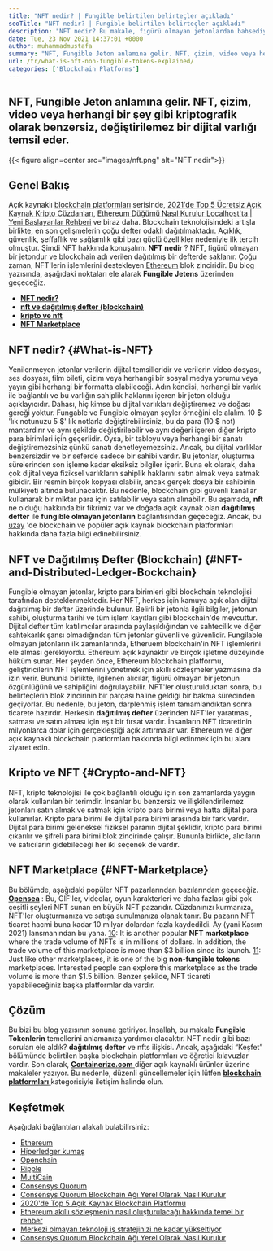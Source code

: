 ```yaml
---
title: "NFT nedir? | Fungible belirtilen belirteçler açıkladı" 
seoTitle: "NFT nedir? | Fungible belirtilen belirteçler açıkladı" 
description: "NFT nedir? Bu makale, figürü olmayan jetonlardan bahsediyor. NFT, tam meta verilere sahip dağıtılmış bir defterde depolanan benzersiz bir dijital veri birimidir." 
date: Tue, 23 Nov 2021 14:37:01 +0000
author: muhammadmustafa
summary: "NFT, Fungible Jeton anlamına gelir. NFT, çizim, video veya herhangi bir şey gibi kriptografik olarak benzersiz, değiştirilemez bir dijital varlığı temsil eder." 
url: /tr/what-is-nft-non-fungible-tokens-explained/
categories: ['Blockchain Platforms']
---
```


## NFT, Fungible Jeton anlamına gelir. NFT, çizim, video veya herhangi bir şey gibi kriptografik olarak benzersiz, değiştirilemez bir dijital varlığı temsil eder.

{{< figure align=center src="images/nft.png" alt="NFT nedir">}}


## Genel Bakış
Açık kaynaklı [blockchain platformları][1] serisinde, [2021'de Top 5 Ücretsiz Açık Kaynak Kripto Cüzdanları][2], [Ethereum Düğümü Nasıl Kurulur Localhost'ta | Yeni Başlayanlar Rehberi][3] ve biraz daha. Blockchain teknolojisindeki artışla birlikte, en son gelişmelerin çoğu defter odaklı dağıtılmaktadır. Açıklık, güvenlik, şeffaflık ve sağlamlık gibi bazı güçlü özellikler nedeniyle ilk tercih olmuştur. Şimdi NFT hakkında konuşalım.  **NFT nedir**  ? NFT, figürü olmayan bir jetondur ve blockchain adı verilen dağıtılmış bir defterde saklanır. Çoğu zaman, NFT'lerin işlemlerini destekleyen [Ethereum][1] blok zinciridir.
Bu blog yazısında, aşağıdaki noktaları ele alarak  **Fungible Jetens**  üzerinden geçeceğiz.
*  **[NFT nedir?][4]**  
*  **[nft ve dağıtılmış defter (blockchain)][5]**  
*  **[kripto ve nft][6]**  
*  **[NFT Marketplace][7]**  

## NFT nedir? {#What-is-NFT}

Yenilenmeyen jetonlar verilerin dijital temsilleridir ve verilerin video dosyası, ses dosyası, film bileti, çizim veya herhangi bir sosyal medya yorumu veya yayın gibi herhangi bir formatta olabileceği. Adın kendisi, herhangi bir varlık ile bağlantılı ve bu varlığın sahiplik haklarını içeren bir jeton olduğu açıklayıcıdır. Dahası, hiç kimse bu dijital varlıkları değiştiremez ve doğası gereği yoktur. Fungable ve Fungible olmayan şeyler örneğini ele alalım. 10 $ 'lık notunuzu 5 $' lık notlarla değiştirebilirsiniz, bu da para (10 $ not) mantardırır ve aynı şekilde değiştirilebilir ve aynı değeri içeren diğer kripto para birimleri için geçerlidir. Oysa, bir tabloyu veya herhangi bir sanatı değiştiremezsiniz çünkü sanatı denetleyemezsiniz. Ancak, bu dijital varlıklar benzersizdir ve bir seferde sadece bir sahibi vardır.
Bu jetonlar, oluşturma sürelerinden son işleme kadar eksiksiz bilgiler içerir. Buna ek olarak, daha çok dijital veya fiziksel varlıkların sahiplik haklarını satın almak veya satmak gibidir. Bir resmin birçok kopyası olabilir, ancak gerçek dosya bir sahibinin mülkiyeti altında bulunacaktır. Bu nedenle, blockchain gibi güvenli kanallar kullanarak bir miktar para için satılabilir veya satın alınabilir. Bu aşamada,  **nft** ne olduğu hakkında bir fikrimiz var ve doğada açık kaynak olan  **dağıtılmış defter**  ile **fungible olmayan jetonların**  bağlantısından geçeceğiz. Ancak, bu [uzay][8] 'de blockchain ve popüler açık kaynak blockchain platformları hakkında daha fazla bilgi edinebilirsiniz.

## NFT ve Dağıtılmış Defter (Blockchain) {#NFT-and-Distributed-Ledger-Bockchain}

Fungible olmayan jetonlar, kripto para birimleri gibi blockchain teknolojisi tarafından desteklenmektedir. Her NFT, herkes için kamuya açık olan dijital dağıtılmış bir defter üzerinde bulunur. Belirli bir jetonla ilgili bilgiler, jetonun sahibi, oluşturma tarihi ve tüm işlem kayıtları gibi blockchain'de mevcuttur. Dijital defter tüm katılımcılar arasında paylaşıldığından ve sahtecilik ve diğer sahtekarlık şansı olmadığından tüm jetonlar güvenli ve güvenlidir. Fungilable olmayan jetonların ilk zamanlarında, Etheruem blockchain'in NFT işlemlerini ele alması gerekiyordu. Ethereum açık kaynaktır ve birçok işletme düzeyinde hüküm sunar. Her şeyden önce, Ethereum blockchain platformu, geliştiricilerin NFT işlemlerini yönetmek için akıllı sözleşmeler yazmasına da izin verir.
Bununla birlikte, ilgilenen alıcılar, figürü olmayan bir jetonun özgünlüğünü ve sahipliğini doğrulayabilir. NFT'ler oluşturulduktan sonra, bu belirteçlerin blok zincirinin bir parçası haline geldiği bir bakma sürecinden geçiyorlar. Bu nedenle, bu jeton, darplenmiş işlem tamamlandıktan sonra ticarete hazırdır. Herkesin  **dağıtılmış defter**  üzerinden NFT'ler yaratması, satması ve satın alması için eşit bir fırsat vardır. İnsanların NFT ticaretinin milyonlarca dolar için gerçekleştiği açık artırmalar var. Ethereum ve diğer açık kaynaklı blockchain platformları hakkında bilgi edinmek için bu alanı ziyaret edin.

## Kripto ve NFT {#Crypto-and-NFT}

NFT, kripto teknolojisi ile çok bağlantılı olduğu için son zamanlarda yaygın olarak kullanılan bir terimdir. İnsanlar bu benzersiz ve ilişkilendirilemez jetonları satın almak ve satmak için kripto para birimi veya hatta dijital para kullanırlar. Kripto para birimi ile dijital para birimi arasında bir fark vardır. Dijital para birimi geleneksel fiziksel paranın dijital şeklidir, kripto para birimi çıkarılır ve şifreli para birimi blok zincirinde çalışır. Bununla birlikte, alıcıların ve satıcıların gidebileceği her iki seçenek de vardır.

## NFT Marketplace {#NFT-Marketplace}

Bu bölümde, aşağıdaki popüler NFT pazarlarından bazılarından geçeceğiz.
 **[Opensea][9]** : Bu, GIF'ler, videolar, oyun karakterleri ve daha fazlası gibi çok çeşitli şeyleri NFT sunan en büyük NFT pazarıdır. Cüzdanınızı kurmanıza, NFT'ler oluşturmanıza ve satışa sunulmanıza olanak tanır. Bu pazarın NFT ticaret hacmi buna kadar 10 milyar dolardan fazla kaydedildi. Ay (yani Kasım 2021) lansmanından bu yana.
 [10]: It is another popular  **NFT marketplace**  where the trade volume of NFTs is in millions of dollars. In addition, the trade volume of this marketplace is more than $3 billion since its launch.
 [11]: Just like other marketplaces, it is one of the big  **non-fungible tokens**  marketplaces. Interested people can explore this marketplace as the trade volume is more than $1.5 billion.
Benzer şekilde, NFT ticareti yapabileceğiniz başka platformlar da vardır.

## Çözüm
Bu bizi bu blog yazısının sonuna getiriyor. İnşallah, bu makale  **Fungible Tokenlerin** temellerini anlamanıza yardımcı olacaktır. NFT nedir gibi bazı soruları ele aldık? **dağıtılmış defter**  ve nfts ilişkisi. Ancak, aşağıdaki “Keşfet” bölümünde belirtilen başka blockchain platformları ve öğretici kılavuzlar vardır.
Son olarak, [  **Containerize.com** ][12] diğer açık kaynaklı ürünler üzerine makaleler yazıyor. Bu nedenle, düzenli güncellemeler için lütfen [ **blockchain platformları**  ][1] kategorisiyle iletişim halinde olun.

## Keşfetmek
Aşağıdaki bağlantıları alakalı bulabilirsiniz:
  * [Ethereum][13]
  * [Hiperledger kumaş][14]
  * [Openchain][15]
  * [Ripple][16]
  * [MultiCain][17]
  * [Consensys Quorum][18]
  * [Consensys Quorum Blockchain Ağı Yerel Olarak Nasıl Kurulur][19]
  * [2020'de Top 5 Açık Kaynak Blockchain Platformu][20]
  * [Ethereum akıllı sözleşmenin nasıl oluşturulacağı hakkında temel bir rehber][21]
  * [Merkezi olmayan teknoloji iş stratejinizi ne kadar yükseltiyor][22]
  * [Consensys Quorum Blockchain Ağı Yerel Olarak Nasıl Kurulur][19]



 [1]: https://products.containerize.com/blockchain-platforms/
 [2]: https://blog.containerize.com/blockchain-platforms/top-5-free-open-source-crypto-wallets-in-2021/
 [3]: https://blog.containerize.com/blockchain-platforms/what-is-testnet-how-to-deploy-it-ethereum-testnet/
 [4]: #What-is-NFT
 [5]: #NFT-and-Distributed-Ledger-Bockchain
 [6]: #Crypto-and-NFT
 [7]: #NFT-Marketplace
 [8]: https://blog.containerize.com/category/blockchain-platforms/
 [9]: https://opensea.io/
 [10]: https://marketplace.axieinfinity.com/
 [11]: https://www.larvalabs.com/cryptopunks
 [12]: https://www.containerize.com/
 [13]: https://products.containerize.com/blockchain-platforms/ethereum
 [14]: https://products.containerize.com/blockchain-platforms/hyperledger-fabric
 [15]: https://products.containerize.com/blockchain-platforms/openchain
 [16]: https://products.containerize.com/blockchain-platforms/ripple
 [17]: https://products.containerize.com/blockchain-platforms/multichain
 [18]: https://products.containerize.com/blockchain-platforms/consensys-quorum
 [19]: https://blog.containerize.com/blockchain-platforms/how-to-setup-consensys-quorum-blockchain-network-locally/
 [20]: https://blog.containerize.com/blockchain-platforms/top-5-open-source-blockchain-platforms-in-2020/
 [21]: https://blog.containerize.com/
 [22]: https://blog.containerize.com/2020/11/27/how-decentralized-technology-upgrades-your-business-strategy/

